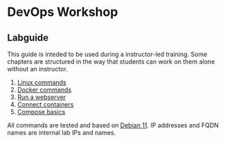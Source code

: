 # DevOps Workshop
## Labguide

This guide is inteded to be used during a instructor-led training. Some chapters are structured in the way that students can work on them alone without an instructor.

1) [Linux commands](doc/Labguide/linux-commands.md)
2) [Docker commands](doc/Labguide/docker-commands.md)
3) [Run a webserver](doc/Labguide/run-a-webserver.md)
4) [Connect containers](doc/Labguide/connect-containers.md)
5) [Compose basics](doc/Labguide/compose-basics.md)


All commands are tested and based on [Debian 11](https://www.debian.org/). IP addresses and FQDN names are internal lab IPs and names.